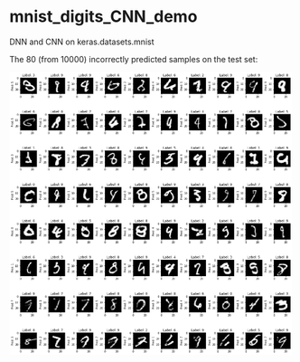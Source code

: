 # mnist_digits_CNN_demo
DNN and CNN on keras.datasets.mnist

The 80 (from 10000) incorrectly predicted samples on the test set:

<img src="mnist_digits_wrongPredict.png" width="500px" height="500px" />

